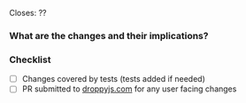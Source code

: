 Closes: ??

### What are the changes and their implications?

### Checklist

- [ ] Changes covered by tests (tests added if needed)
- [ ] PR submitted to [droppyjs.com](https://github.com/droppyjs/droppyjs.com) for any user facing changes

<!-- IMPORTANT: Make sure to check the "Allow edits from maintainers" box below this window -->
